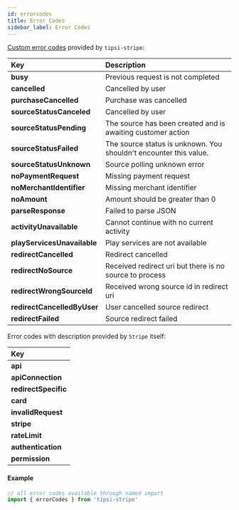 ```yaml
---
id: errorcodes
title: Error Codes
sidebar_label: Error Codes
---
```


[Custom error codes](https://github.com/tipsi/tipsi-stripe/blob/master/src/errorCodes.js) provided by `tipsi-stripe`:  

| Key | Description |
| :--- | :--- |
| **busy** | Previous request is not completed |
| **cancelled** | Cancelled by user |
| **purchaseCancelled** | Purchase was cancelled |
| **sourceStatusCanceled** | Cancelled by user |
| **sourceStatusPending** | The source has been created and is awaiting customer action |
| **sourceStatusFailed** | The source status is unknown. You shouldn\'t encounter this value. |
| **sourceStatusUnknown** | Source polling unknown error |
| **noPaymentRequest** | Missing payment request |
| **noMerchantIdentifier** | Missing merchant identifier |
| **noAmount** | Amount should be greater than 0 |
| **parseResponse** | Failed to parse JSON |
| **activityUnavailable** | Cannot continue with no current activity |
| **playServicesUnavailable** | Play services are not available |
| **redirectCancelled** | Redirect cancelled |
| **redirectNoSource** | Received redirect uri but there is no source to process |
| **redirectWrongSourceId** | Received wrong source id in redirect uri |
| **redirectCancelledByUser** | User cancelled source redirect |
| **redirectFailed** | Source redirect failed |

Error codes with description provided by `Stripe` itself:  

| Key |
| :--- |
| **api** |
| **apiConnection** |
| **redirectSpecific** |
| **card** |
| **invalidRequest** |
| **stripe** |
| **rateLimit** |
| **authentication** |
| **permission** |

#### Example
```js
// all error codes available through named import
import { errorCodes } from 'tipsi-stripe'
```
